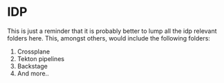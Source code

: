 # IDP

This is just a reminder that it is probably better to lump all the idp relevant folders here. This, amongst others, would include the following folders:

1) Crossplane
2) Tekton pipelines
3) Backstage
4) And more..

